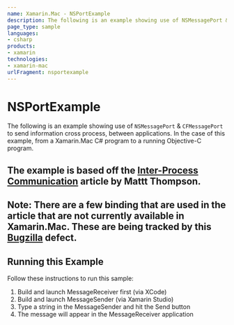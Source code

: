```yaml
---
name: Xamarin.Mac - NSPortExample
description: The following is an example showing use of NSMessagePort & CFMessagePort to send information cross process, between applications. In the case of...
page_type: sample
languages:
- csharp
products:
- xamarin
technologies:
- xamarin-mac
urlFragment: nsportexample
---
```

# NSPortExample

The following is an example showing use of `NSMessagePort` & `CFMessagePort` to send information cross process, between applications. In the case of this example, from a Xamarin.Mac C# program to a running Objective-C program.

## The example is based off the [Inter-Process Communication](http://nshipster.com/inter-process-communication/) article by Mattt Thompson.

## **Note:** There are a few binding that are used in the article that are not currently available in Xamarin.Mac. These are being tracked by this [Bugzilla](https://bugzilla.xamarin.com/show_bug.cgi?id=30815) defect.

## Running this Example

Follow these instructions to run this sample: 

1. Build and launch MessageReceiver first (via XCode)
2. Build and launch MessageSender (via Xamarin Studio)
3. Type a string in the MessageSender and hit the Send button
4. The message will appear in the MessageReceiver application
